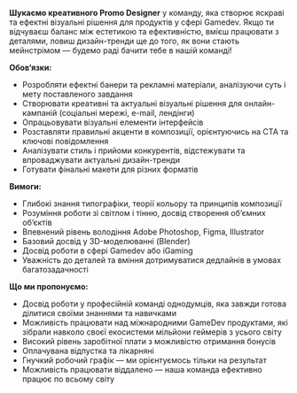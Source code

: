 **Шукаємо креативного Promo Designer** у команду, яка створює яскраві та
ефектні візуальні рішення для продуктів у сфері Gamedev. Якщо ти відчуваєш
баланс між естетикою та ефективністю, вмієш працювати з деталями, ловиш
дизайн-тренди ще до того, як вони стають мейнстрімом — будемо раді бачити тебе
в нашій команді!  
  
**Обов‘язки:**

  * Розробляти ефектні банери та рекламні матеріали, аналізуючи суть і мету поставленого завдання
  * Створювати креативні та актуальні візуальні рішення для онлайн-кампаній (соціальні мережі, e-mail, лендінги)
  * Опрацьовувати візуальні елементи інтерфейсів
  * Розставляти правильні акценти в композиції, орієнтуючись на CTA та ключові повідомлення
  * Аналізувати стиль і прийоми конкурентів, відстежувати та впроваджувати актуальні дизайн-тренди
  * Готувати фінальні макети для різних форматів

**Вимоги:**

  * Глибокі знання типографіки, теорії кольору та принципів композиції
  * Розуміння роботи зі світлом і тінню, досвід створення об‘ємних об’єктів
  * Впевнений рівень володіння Adobe Photoshop, Figma, Illustrator
  * Базовий досвід у 3D-моделюванні (Blender)
  * Досвід роботи в сфері Gamedev або iGaming
  * Уважність до деталей та вміння дотримуватися дедлайнів в умовах багатозадачності

**Що ми пропонуємо:**

  * Досвід роботи у професійній команді однодумців, яка завжди готова ділитися своїми знаннями та навичками
  * Можливість працювати над міжнародними GameDev продуктами, які зібрали навколо своєї екосистеми мільйони геймерів з усього світу
  * Високий рівень заробітної плати з можливістю отримання бонусів
  * Оплачувана відпустка та лікарняні
  * Гнучкий робочий графік — ми орієнтуємось тільки на результат
  * Можливість працювати віддалено — наша команда ефективно працює по всьому світу